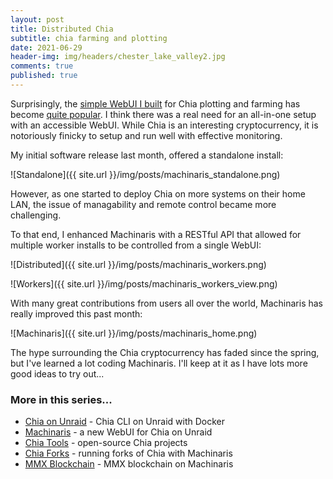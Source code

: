 ```yaml
---
layout: post
title: Distributed Chia
subtitle: chia farming and plotting
date: 2021-06-29
header-img: img/headers/chester_lake_valley2.jpg
comments: true
published: true
---
```


Surprisingly, the [simple WebUI I built](https://github.com/guydavis/machinaris) for Chia plotting and farming has become [quite popular](https://forums.unraid.net/topic/108896-support-machinaris-chia-cryptocurrency-farming-plotman-plotting-unraid-webui/).  I think there was a real need for an all-in-one setup with an accessible WebUI.  While Chia is an interesting cryptocurrency, it is notoriously finicky to setup and run well with effective monitoring.

My initial software release last month, offered a standalone install:

![Standalone]({{ site.url }}/img/posts/machinaris_standalone.png)

However, as one started to deploy Chia on more systems on their home LAN, the issue of managability and remote control became more challenging.  

To that end, I enhanced Machinaris with a RESTful API that allowed for multiple worker installs to be controlled from a single WebUI:

![Distributed]({{ site.url }}/img/posts/machinaris_workers.png)

![Workers]({{ site.url }}/img/posts/machinaris_workers_view.png)

With many great contributions from users all over the world, Machinaris has really improved this past month:

![Machinaris]({{ site.url }}/img/posts/machinaris_home.png)

The hype surrounding the Chia cryptocurrency has faded since the spring, but I've learned a lot coding Machinaris.  I'll keep at it as I have lots more good ideas to try out...

### More in this series...
* [Chia on Unraid]({{site.url}}/2021/04/30/unraid-chia-plotting-farming/) - Chia CLI on Unraid with Docker
* [Machinaris]({{site.url}}/2021/05/21/unraid-chia-machinaris/) - a new WebUI for Chia on Unraid
* [Chia Tools]({{site.url}}/2021/09/04/chia-tools/) - open-source Chia projects
* [Chia Forks]({{site.url}}/2021/10/13/chia-forks/) - running forks of Chia with Machinaris
* [MMX Blockchain]({{site.url}}/2021/12/31/mmx-blockchain/) - MMX blockchain on Machinaris

